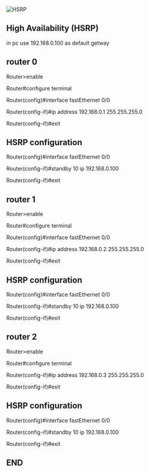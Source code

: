 

![HSRP](https://user-images.githubusercontent.com/20280030/148684028-af2c813f-6a17-4e9b-bbfd-166583e61daa.png)

High Availability (HSRP)
------------------------------------------------------
in pc use 192.168.0.100 as default getway 


router 0
-------------------------------------------------------
Router>enable

Router#configure terminal 

Router(config)#interface fastEthernet 0/0

Router(config-if)#ip address 192.168.0.1 255.255.255.0

Router(config-if)#exit 



HSRP  configuration
-------------------------------------------------------
Router(config)#interface fastEthernet 0/0

Router(config-if)#standby 10 ip 192.168.0.100 

Router(config-if)#exit



router 1
------------------------------------------------------
Router>enable

Router#configure terminal 

Router(config)#interface fastEthernet 0/0

Router(config-if)#ip address 192.168.0.2 255.255.255.0

Router(config-if)#exit 



HSRP configuration
-------------------------------------------------------

Router(config)#interface fastEthernet 0/0

Router(config-if)#standby 10 ip 192.168.0.100

Router(config-if)#exit


router 2
--------------------------------------------------------
Router>enable

Router#configure terminal 

Router(config-if)#ip address 192.168.0.3 255.255.255.0 

Router(config-if)#exit

HSRP configuration
--------------------------------------------------------
Router(config)#interface fastEthernet 0/0

Router(config-if)#standby 10 ip 192.168.0.100

Router(config-if)#exit


END
-------------------------------------------------------
